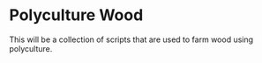 # Polyculture Wood
This will be a collection of scripts that are used to farm wood using polyculture.